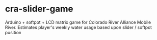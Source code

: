 # cra-slider-game
Arduino + softpot + LCD matrix game for Colorado River Alliance Mobile River. Estimates player's weekly water usage based upon slider / softpot position


